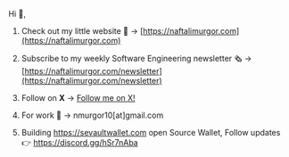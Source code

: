 

Hi 👋,

1. Check out my little website 🔗 → [https://naftalimurgor.com](https://naftalimurgor.com)

1. Subscribe to my weekly Software Engineering newsletter 🗞️ →  [https://naftalimurgor.com/newsletter](https://naftalimurgor.com/newsletter)

1. Follow on <b>X</b> → [Follow me on X!](https://twitter.com/nkmurgor)
2. For work 📧 → nmurgor10[at]gmail.com
3. Building https://sevaultwallet.com open Source Wallet, Follow updates 👉 https://discord.gg/hSr7nAba 
